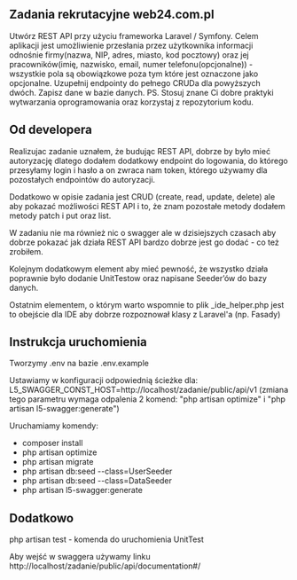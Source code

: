 ## Zadania rekrutacyjne web24.com.pl

Utwórz REST API przy użyciu frameworka Laravel / Symfony. Celem aplikacji jest umożliwienie przesłania przez użytkownika informacji odnośnie firmy(nazwa, NIP, adres, miasto, kod pocztowy) oraz jej pracowników(imię, nazwisko, email, numer telefonu(opcjonalne)) - wszystkie pola są obowiązkowe poza tym które jest oznaczone jako opcjonalne. Uzupełnij endpointy do pełnego CRUDa dla powyższych dwóch. Zapisz dane w bazie danych. PS. Stosuj znane Ci dobre praktyki wytwarzania oprogramowania oraz korzystaj z repozytorium kodu.

## Od developera

Realizujac zadanie uznałem, że budując REST API, dobrze by było mieć autoryzację dlatego dodałem dodatkowy endpoint do logowania, do którego przesyłamy login i hasło a on zwraca nam token, którego używamy dla pozostałych endpointów do autoryzacji.

Dodatkowo w opisie zadania jest CRUD (create, read, update, delete) ale aby pokazać możliwości REST API i to, że znam pozostałe metody dodałem metody patch i put oraz list.

W zadaniu nie ma również nic o swagger ale w dzisiejszych czasach aby dobrze pokazać jak działa REST API bardzo dobrze jest go dodać - co też zrobiłem.

Kolejnym dodatkowym element aby mieć pewność, że wszystko działa poprawnie było dodanie UnitTestow oraz napisane Seeder’ów do bazy danych.

Ostatnim elementem, o którym warto wspomnie to plik _ide_helper.php jest to obejście dla IDE aby dobrze rozpoznował klasy z Laravel'a (np. Fasady)

## Instrukcja uruchomienia

Tworzymy .env na bazie .env.example

Ustawiamy w konfiguracji odpowiednią ścieżke dla: L5_SWAGGER_CONST_HOST=http://localhost/zadanie/public/api/v1 (zmiana tego parametru wymaga odpalenia 2 komend: "php artisan optimize" i "php artisan l5-swagger:generate")

Uruchamiamy komendy:
 - composer install
 - php artisan optimize
 - php artisan migrate
 - php artisan db:seed --class=UserSeeder
 - php artisan db:seed --class=DataSeeder
 - php artisan l5-swagger:generate   

## Dodatkowo 

php artisan test - komenda do uruchomienia UnitTest

Aby wejść w swaggera używamy linku http://localhost/zadanie/public/api/documentation#/
